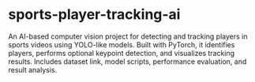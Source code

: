 # sports-player-tracking-ai
An AI-based computer vision project for detecting and tracking players in sports videos using YOLO-like models. Built with PyTorch, it identifies players, performs optional keypoint detection, and visualizes tracking results. Includes dataset link, model scripts, performance evaluation, and result analysis.
